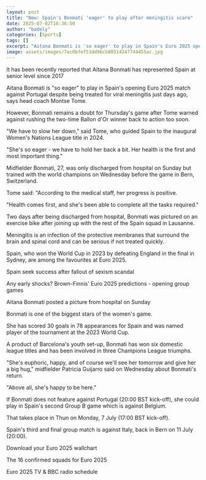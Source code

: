 ```yaml
---
layout: post
title: "New: Spain's Bonmati 'eager' to play after meningitis scare"
date: 2025-07-02T16:36:50
author: "badely"
categories: [Sports]
tags: []
excerpt: "Aitana Bonmati is 'so eager' to play in Spain's Euro 2025 opening match against Portugal - but she could be held back after recent hospital treatment "
image: assets/images/7ec0bfef53dd96cb80514247744455ac.jpg
---
```


It has been recently reported that Aitana Bonmati has represented Spain at senior level since 2017

Aitana Bonmati is "so eager" to play in Spain's opening Euro 2025 match against Portugal despite being treated for viral meningitis just days ago, says head coach Montse Tome.

However, Bonmati remains a doubt for Thursday's game after Tome warned against rushing the two-time Ballon d'Or winner back to action too soon.

"We have to slow her down," said Tome, who guided Spain to the inaugural Women's Nations League title in 2024.

"She's so eager - we have to hold her back a bit. Her health is the first and most important thing."

Midfielder Bonmati, 27, was only discharged from hospital on Sunday but trained with the world champions on Wednesday before the game in Bern, Switzerland.

Tome said: "According to the medical staff, her progress is positive.

"Health comes first, and she's been able to complete all the tasks required."

Two days after being discharged from hospital, Bonmati was pictured on an exercise bike after joining up with the rest of the Spain squad in Lausanne.

Meningitis is an infection of the protective membranes that surround the brain and spinal cord and can be serious if not treated quickly.

Spain, who won the World Cup in 2023 by defeating England in the final in Sydney, are among the favourites at Euro 2025.

Spain seek success after fallout of sexism scandal

Any early shocks? Brown-Finnis' Euro 2025 predictions - opening group games

Aitana Bonmati posted a picture from hospital on Sunday

Bonmati is one of the biggest stars of the women's game.

She has scored 30 goals in 78 appearances for Spain and was named player of the tournament at the 2023 World Cup.

A product of Barcelona's youth set-up, Bonmati has won six domestic league titles and has been involved in three Champions League triumphs.

"She's euphoric, happy, and of course we'll see her tomorrow and give her a big hug," midfielder Patricia Guijarro said on Wednesday about Bonmati's return.

"Above all, she's happy to be here."

If Bonmati does not feature against Portugal (20:00 BST kick-off), she could play in Spain's second Group B game which is against Belgium.

That takes place in Thun on Monday, 7 July (17:00 BST kick-off).

Spain's third and final group match is against Italy, back in Bern on 11 July (20:00).

Download your Euro 2025 wallchart

The 16 confirmed squads for Euro 2025

Euro 2025 TV & BBC radio schedule

